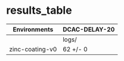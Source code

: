 # results_table
| Environments  |DCAC-DELAY-20|
|---------------|-------------|
|               |logs/        |
|zinc-coating-v0|62 +/- 0     |

